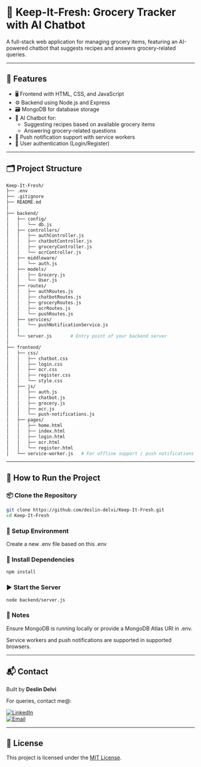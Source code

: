 # 🥬 Keep-It-Fresh: Grocery Tracker with AI Chatbot

A full-stack web application for managing grocery items, featuring an AI-powered chatbot that suggests recipes and answers grocery-related queries.

---

## 🧩 Features

- 🖥️ Frontend with HTML, CSS, and JavaScript
- ⚙️ Backend using Node.js and Express
- 🗃️ MongoDB for database storage
- 🤖 AI Chatbot for:
  - Suggesting recipes based on available grocery items
  - Answering grocery-related questions
- 🔔 Push notification support with service workers
- 🔐 User authentication (Login/Register)

---

## 🗂 Project Structure
```bash
Keep-It-Fresh/
├── .env
├── .gitignore
├── README.md
│
├── backend/
│   ├── config/
│   │   └── db.js
│   ├── controllers/
│   │   ├── authController.js
│   │   ├── chatbotController.js
│   │   ├── groceryController.js
│   │   └── ocrController.js
│   ├── middleware/
│   │   └── auth.js
│   ├── models/
│   │   ├── Grocery.js
│   │   └── User.js
│   ├── routes/
│   │   ├── authRoutes.js
│   │   ├── chatbotRoutes.js
│   │   ├── groceryRoutes.js
│   │   ├── ocrRoutes.js
│   │   └── pushRoutes.js
│   ├── services/
│   │   └── pushNotificationService.js
│   |
│   └── server.js       # Entry point of your backend server
│
├── frontend/
│   ├── css/
│   │   ├── chatbot.css
│   │   ├── login.css
│   │   ├── ocr.css
│   │   ├── register.css
│   │   └── style.css
│   ├── js/
│   │   ├── auth.js
│   │   ├── chatbot.js
│   │   ├── grocery.js
│   │   ├── ocr.js
│   │   └── push-notifications.js
│   ├── pages/
│   │   ├── home.html
│   │   ├── index.html
│   │   ├── login.html
│   │   ├── ocr.html
│   │   └── register.html
│   └── service-worker.js   # For offline support / push notifications
```


---

## 🚀 How to Run the Project

### 📦 Clone the Repository
```bash
git clone https://github.com/deslin-delvi/Keep-It-Fresh.git
cd Keep-It-Fresh
```
### 📁 Setup Environment

Create a new .env file based on this .env
### 🔧 Install Dependencies
```bash
npm install
```
### ▶️ Start the Server
```bash
node backend/server.js
```
### 📌 Notes
Ensure MongoDB is running locally or provide a MongoDB Atlas URI in .env.

Service workers and push notifications are supported in supported browsers.

---

## 📬 Contact

Built by **Deslin Delvi**

For queries, contact me@:

[![LinkedIn](https://img.shields.io/badge/LinkedIn-blue?style=for-the-badge&logo=linkedin)](https://linkedin.com/in/deslin-delvi)  
[![Email](https://img.shields.io/badge/Email-0078D4?style=for-the-badge&logo=gmail&logoColor=white)](deslindelvi7@gmail.com)


---

## 📄 License

This project is licensed under the [MIT License](LICENSE).
